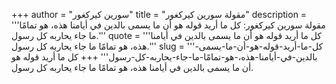 +++
author = "سورين كيركغور"
title = "مقولة سورين كيركغور"
description = '''مقولة سورين كيركغور: كل ما أريد قوله هو أن ما يسمى بالدين في أيامنا هذه، هو تمامًا ما جاء يحاربه كل رسول.'''
quote = '''كل ما أريد قوله هو أن ما يسمى بالدين في أيامنا هذه، هو تمامًا ما جاء يحاربه كل رسول.'''
slug = '''كل-ما-أريد-قوله-هو-أن-ما-يسمى-بالدين-في-أيامنا-هذه،-هو-تمامًا-ما-جاء-يحاربه-كل-رسول'''
+++
كل ما أريد قوله هو أن ما يسمى بالدين في أيامنا هذه، هو تمامًا ما جاء يحاربه كل رسول.
